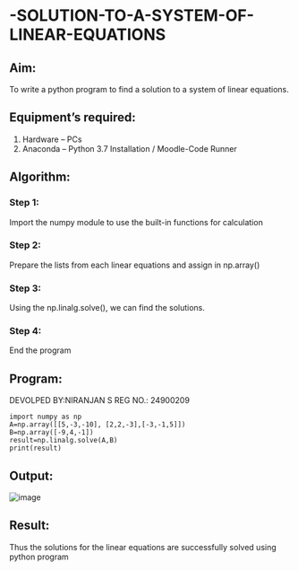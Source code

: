 # -SOLUTION-TO-A-SYSTEM-OF-LINEAR-EQUATIONS
## Aim:
To write a python program to find a solution to a system of linear equations.
## Equipment’s required:
1. 	Hardware – PCs
2. 	Anaconda – Python 3.7 Installation / Moodle-Code Runner
## Algorithm:
### Step 1: 
Import the numpy module to use the built-in functions for calculation
### Step 2: 
Prepare the lists from each linear equations and assign in np.array()
### Step 3: 
Using the np.linalg.solve(), we can find the solutions.
### Step 4: 
End the program
## Program:
DEVOLPED BY:NIRANJAN S
REG NO.: 24900209
```
import numpy as np
A=np.array([[5,-3,-10], [2,2,-3],[-3,-1,5]])
B=np.array([-9,4,-1])
result=np.linalg.solve(A,B) 
print(result)
```

## Output:
![image](https://github.com/user-attachments/assets/5239c4bb-d97d-48c5-82ee-fd2c4be90e78)

## Result: 
Thus the solutions for the linear equations are successfully solved using python program

